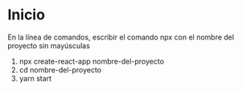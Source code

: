 # Inicio

En la línea de comandos, escribir el comando npx con el nombre del proyecto sin mayúsculas

1. npx create-react-app nombre-del-proyecto
1. cd nombre-del-proyecto
1. yarn start
